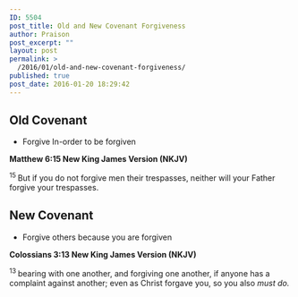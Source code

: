 ```yaml
---
ID: 5504
post_title: Old and New Covenant Forgiveness
author: Praison
post_excerpt: ""
layout: post
permalink: >
  /2016/01/old-and-new-covenant-forgiveness/
published: true
post_date: 2016-01-20 18:29:42
---
```

<h2><strong>Old Covenant</strong></h2>
<ul>
	<li>Forgive In-order to be forgiven</li>
</ul>
<strong><span class="passage-display-bcv">Matthew 6:15
</span><span class="passage-display-version">New King James Version (NKJV)</span></strong>

<span id="en-NKJV-23298" class="text Matt-6-15"><sup class="versenum">15 </sup><span class="woj">But if you do not forgive men their trespasses, neither will your Father forgive your trespasses.</span></span>
<h2><strong>New Covenant</strong></h2>
<ul>
	<li>Forgive others because you are forgiven</li>
</ul>
<strong><span class="passage-display-bcv">Colossians 3:13
</span><span class="passage-display-version">New King James Version (NKJV)</span></strong>

<span id="en-NKJV-29531" class="text Col-3-13"><sup class="versenum">13 </sup>bearing with one another, and forgiving one another, if anyone has a complaint against another; even as Christ forgave you, so you also <i>must do.</i></span>

&nbsp;